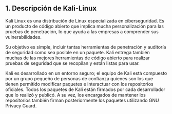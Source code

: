 ## 1. Descripción de Kali-Linux
Kali Linux es una distribución de Linux especializada en ciberseguridad. Es un producto de código abierto que implica mucha personalización para las pruebas de penetración, lo que ayuda a las empresas a comprender sus vulnerabilidades.

Su objetivo es simple, incluir tantas herramientas de penetración y auditoría de seguridad como sea posible en un paquete. Kali entrega también muchas de las mejores herramientas de código abierto para realizar pruebas de seguridad que se recopilan y están listas para usar.

Kali es desarrollado en un entorno seguro; el equipo de Kali está compuesto por un grupo pequeño de personas de confianza quienes son los que tienen permitido modificar paquetes e interactuar con los repositorios oficiales. Todos los paquetes de Kali están firmados por cada desarrollador que lo realizó y publicó. A su vez, los encargados de mantener los repositorios también firman posteriormente los paquetes utilizando GNU Privacy Guard.
